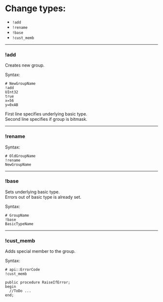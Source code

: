 ﻿


# Change types:

- `!add`
- `!rename`
- `!base`
- `!cust_memb`

---
### !add

Creates new group.

Syntax:
```
# NewGroupName
!add
UInt32
true
x=56
y=0xAB
```
First line specifies underlying basic type.\
Second line specifies if group is bitmask.

---
### !rename

Syntax:
```
# OldGroupName
!rename
NewGroupName
```

---
### !base

Sets underlying basic type.\
Errors out of basic type is already set.

Syntax:
```
# GroupName
!base
BasicTypeName
```

---
### !cust_memb

Adds special member to the group.

Syntax:
```
# api::ErrorCode
!cust_memb

public procedure RaiseIfError;
begin
  //ToDo ...
end;

```


